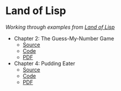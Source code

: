# Land of Lisp

*Working through examples from [Land of Lisp][book]*

- Chapter 2: The Guess-My-Number Game
  - [Source][guess.nw]
  - [Code][guess.lisp]
  - [PDF][guess.pdf]
- Chapter 4: Pudding Eater
  - [Source][pudding.nw]
  - [Code][pudding.lisp]
  - [PDF][pudding.pdf]

<!-- Named Links -->
[book]: http://landoflisp.com
[guess.nw]: https://github.com/yurrriq/land-of-lisp/blob/master/src/guess.nw
[guess.lisp]: https://github.com/yurrriq/land-of-lisp/blob/master/src/guess.lisp
[guess.pdf]: https://yurrriq.github.io/land-of-lisp/guess.pdf
[pudding.nw]: https://github.com/yurrriq/land-of-lisp/blob/master/src/pudding.nw
[pudding.lisp]: https://github.com/yurrriq/land-of-lisp/blob/master/src/pudding.lisp
[pudding.pdf]: https://yurrriq.github.io/land-of-lisp/pudding.pdf
